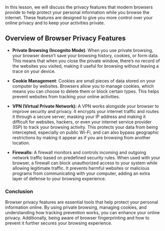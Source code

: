 
In this lesson, we will discuss the privacy features that modern browsers provide to help protect your personal information while you browse the internet. These features are designed to give you more control over your online privacy and to keep your activities private.

## Overview of Browser Privacy Features
-   **Private Browsing (Incognito Mode)**: When you use private browsing, your browser doesn’t save your browsing history, cookies, or form data. This means that when you close the private window, there’s no record of the websites you visited, making it useful for browsing without leaving a trace on your device.
    
-   **Cookie Management**: Cookies are small pieces of data stored on your computer by websites. Browsers allow you to manage cookies, which means you can choose to delete them or block certain types. This helps prevent websites from tracking your online activities.

-  **VPN (Virtual Private Network):** A VPN works alongside your browser to improve security and privacy. It encrypts your internet traffic and routes it through a secure server, masking your IP address and making it difficult for websites, hackers, or even your internet service provider (ISP) to track your browsing activity. This protects your data from being intercepted, especially on public Wi-Fi, and can also bypass geographic restrictions by making it appear as if you are browsing from another location.

-   **Firewalls:** A firewall monitors and controls incoming and outgoing network traffic based on predefined security rules. When used with your browser, a firewall can block unauthorized access to your system while allowing legitimate traffic. It prevents harmful websites or malicious programs from communicating with your computer, adding an extra layer of defense to your browsing experience.


### Conclusion

Browser privacy features are essential tools that help protect your personal information online. By using private browsing, managing cookies, and understanding how tracking prevention works, you can enhance your online privacy. Additionally, being aware of browser fingerprinting and how to prevent it further secures your browsing experience.
<!--stackedit_data:
eyJoaXN0b3J5IjpbODQ2NjYxMzBdfQ==
-->